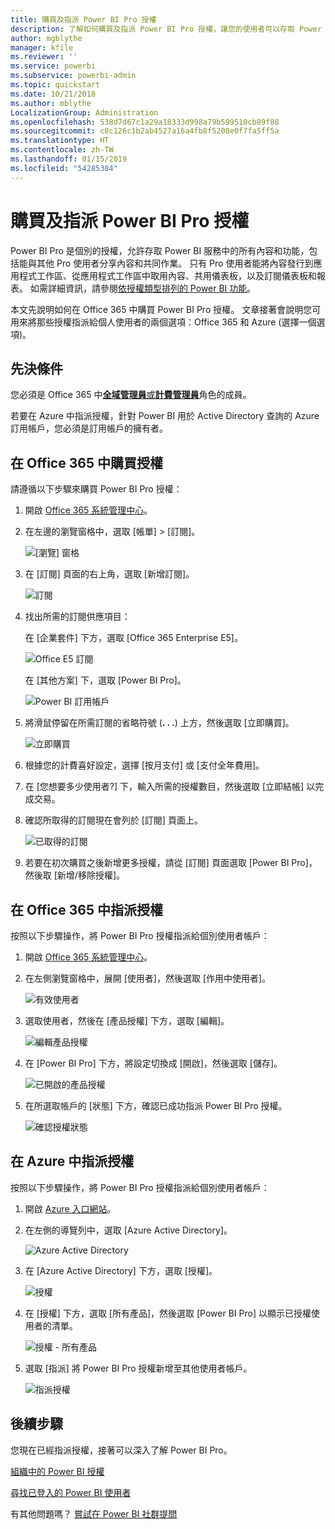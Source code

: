 ```yaml
---
title: 購買及指派 Power BI Pro 授權
description: 了解如何購買及指派 Power BI Pro 授權，讓您的使用者可以存取 Power BI 服務中的所有內容和功能。
author: mgblythe
manager: kfile
ms.reviewer: ''
ms.service: powerbi
ms.subservice: powerbi-admin
ms.topic: quickstart
ms.date: 10/21/2018
ms.author: mblythe
LocalizationGroup: Administration
ms.openlocfilehash: 538d7d67c1a29a18333d998a79b599510cb89f88
ms.sourcegitcommit: c8c126c1b2ab4527a16a4fb8f5208e0f7fa5ff5a
ms.translationtype: HT
ms.contentlocale: zh-TW
ms.lasthandoff: 01/15/2019
ms.locfileid: "54285384"
---
```

# <a name="purchase-and-assign-power-bi-pro-licenses"></a>購買及指派 Power BI Pro 授權

Power BI Pro 是個別的授權，允許存取 Power BI 服務中的所有內容和功能，包括能與其他 Pro 使用者分享內容和共同作業。 只有 Pro 使用者能將內容發行到應用程式工作區、從應用程式工作區中取用內容、共用儀表板，以及訂閱儀表板和報表。 如需詳細資訊，請參閱[依授權類型排列的 Power BI 功能](service-features-license-type.md)。

本文先說明如何在 Office 365 中購買 Power BI Pro 授權。 文章接著會說明您可用來將那些授權指派給個人使用者的兩個選項：Office 365 和 Azure (選擇一個選項)。

## <a name="prerequisites"></a>先決條件

您必須是 Office 365 中[**全域管理員**或**計費管理員**](https://support.office.com/article/about-office-365-admin-roles-da585eea-f576-4f55-a1e0-87090b6aaa9d?ui=en-US&rs=en-US&ad=US)角色的成員。

若要在 Azure 中指派授權，針對 Power BI 用於 Active Directory 查詢的 Azure 訂用帳戶，您必須是訂用帳戶的擁有者。

## <a name="purchase-licenses-in-office-365"></a>在 Office 365 中購買授權

請遵循以下步驟來購買 Power BI Pro 授權：

1. 開啟 [Office 365 系統管理中心](https://portal.office.com/adminportal/home#/homepage)。

2. 在左邊的瀏覽窗格中，選取 [帳單] > [訂閱]。

    ![[瀏覽] 窗格](media/service-admin-purchasing-power-bi-pro/service-purchasing-power-bi-pro-01.png)

3. 在 [訂閱] 頁面的右上角，選取 [新增訂閱]。

    ![訂閱](media/service-admin-purchasing-power-bi-pro/service-purchasing-power-bi-pro-02.png)

4. 找出所需的訂閱供應項目：

    在 [企業套件] 下方，選取 [Office 365 Enterprise E5]。

    ![Office E5 訂閱](media/service-admin-purchasing-power-bi-pro/service-purchasing-power-bi-pro-03.png)

    在 [其他方案] 下，選取 [Power BI Pro]。

    ![Power BI 訂用帳戶](media/service-admin-purchasing-power-bi-pro/service-purchasing-power-bi-pro-04.png)

5. 將滑鼠停留在所需訂閱的省略符號 (**. . .**) 上方，然後選取 [立即購買]。

    ![立即購買](media/service-admin-purchasing-power-bi-pro/service-purchasing-power-bi-pro-05.png)

6. 根據您的計費喜好設定，選擇 [按月支付] 或 [支付全年費用]。

7. 在 [您想要多少使用者?] 下，輸入所需的授權數目，然後選取 [立即結帳] 以完成交易。

8. 確認所取得的訂閱現在會列於 [訂閱] 頁面上。

   ![已取得的訂閱](media/service-admin-purchasing-power-bi-pro/service-purchasing-power-bi-pro-06.png)

9. 若要在初次購買之後新增更多授權，請從 [訂閱] 頁面選取 [Power BI Pro]，然後取 [新增/移除授權]。

## <a name="assign-licenses-in-office-365"></a>在 Office 365 中指派授權

按照以下步驟操作，將 Power BI Pro 授權指派給個別使用者帳戶：

1. 開啟 [Office 365 系統管理中心](https://portal.office.com/adminportal/home#/homepage)。

2. 在左側瀏覽窗格中，展開 [使用者]，然後選取 [作用中使用者]。

    ![有效使用者](media/service-admin-purchasing-power-bi-pro/service-assigning-power-bi-pro-licenses-05.png)

3. 選取使用者，然後在 [產品授權] 下方，選取 [編輯]。

    ![編輯產品授權](media/service-admin-purchasing-power-bi-pro/service-assigning-power-bi-pro-licenses-06.png)

4. 在 [Power BI Pro] 下方，將設定切換成 [開啟]，然後選取 [儲存]。

    ![已開啟的產品授權](media/service-admin-purchasing-power-bi-pro/service-assigning-power-bi-pro-licenses-07.png)

5. 在所選取帳戶的 [狀態] 下方，確認已成功指派 Power BI Pro 授權。

    ![確認授權狀態](media/service-admin-purchasing-power-bi-pro/service-assigning-power-bi-pro-licenses-08.png)

## <a name="assign-licenses-in-azure"></a>在 Azure 中指派授權

按照以下步驟操作，將 Power BI Pro 授權指派給個別使用者帳戶：

1. 開啟 [Azure 入口網站](https://ms.portal.azure.com/#@microsoft.onmicrosoft.com/dashboard/private/39bc3cf7-31a4-43f6-954c-f2d69ca2f0)。

2. 在左側的導覽列中，選取 [Azure Active Directory]。

    ![Azure Active Directory](media/service-admin-purchasing-power-bi-pro/service-assigning-power-bi-pro-licenses-01.png)

3. 在 [Azure Active Directory] 下方，選取 [授權]。

    ![授權](media/service-admin-purchasing-power-bi-pro/service-assigning-power-bi-pro-licenses-02.png)

4. 在 [授權] 下方，選取 [所有產品]，然後選取 [Power BI Pro] 以顯示已授權使用者的清單。

    ![授權 - 所有產品](media/service-admin-purchasing-power-bi-pro/service-assigning-power-bi-pro-licenses-03.png)

5. 選取 [指派] 將 Power BI Pro 授權新增至其他使用者帳戶。

    ![指派授權](media/service-admin-purchasing-power-bi-pro/service-assigning-power-bi-pro-licenses-04.png)

## <a name="next-steps"></a>後續步驟

您現在已經指派授權，接著可以深入了解 Power BI Pro。

[組織中的 Power BI 授權](service-admin-licensing-organization.md)

[尋找已登入的 Power BI 使用者](service-admin-access-usage.md)

有其他問題嗎？ [嘗試在 Power BI 社群提問](https://community.powerbi.com/)
